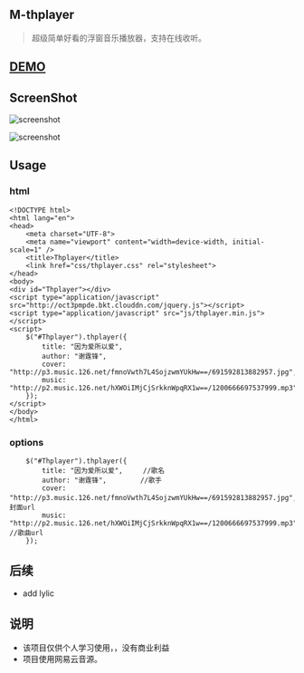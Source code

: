 ## M-thplayer ##



> 超级简单好看的浮窗音乐播放器，支持在线收听。


## [DEMO](http://www.tianhao.site/M-thplayer/) ##

## ScreenShot ##



![screenshot](http://oct3pmpde.bkt.clouddn.com/thplayer2.jpg)

![screenshot](http://oct3pmpde.bkt.clouddn.com/thplayer1.jpg)

## Usage ##



### html

```
<!DOCTYPE html>
<html lang="en">
<head>
    <meta charset="UTF-8">
    <meta name="viewport" content="width=device-width, initial-scale=1" />
    <title>Thplayer</title>
    <link href="css/thplayer.css" rel="stylesheet">
</head>
<body>
<div id="Thplayer"></div>
<script type="application/javascript" src="http://oct3pmpde.bkt.clouddn.com/jquery.js"></script>
<script type="application/javascript" src="js/thplayer.min.js"></script>
<script>
    $("#Thplayer").thplayer({
        title: "因为爱所以爱",
        author: "谢霆锋",
        cover: "http://p3.music.126.net/fmnoVwth7L4SojzwmYUkHw==/691592813882957.jpg",
        music: "http://p2.music.126.net/hXWOiIMjCjSrkknWpqRX1w==/1200666697537999.mp3"
    });
</script>
</body>
</html>
```

### options

```
    $("#Thplayer").thplayer({
        title: "因为爱所以爱",     //歌名
        author: "谢霆锋",　　　　　//歌手
        cover: "http://p3.music.126.net/fmnoVwth7L4SojzwmYUkHw==/691592813882957.jpg",　　//封面url
        music: "http://p2.music.126.net/hXWOiIMjCjSrkknWpqRX1w==/1200666697537999.mp3"  //歌曲url
    });
```

## 后续 ##

 - add lylic


## 说明 ##

 - 该项目仅供个人学习使用，，没有商业利益
 - 项目使用网易云音源。
